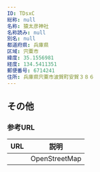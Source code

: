 ```yaml
---
ID: TDsxC
総称: null
名称: 猿太彦神社
名称読み: null
別名: null
都道府県: 兵庫県
区域: 宍粟市
緯度: 35.1556981
経度: 134.5411351
郵便番号: 6714241
住所: 兵庫県宍粟市波賀町安賀３８６
---
```


## その他

### 参考URL

| URL | 説明          |
| --- | ------------- |
|     | OpenStreetMap |
